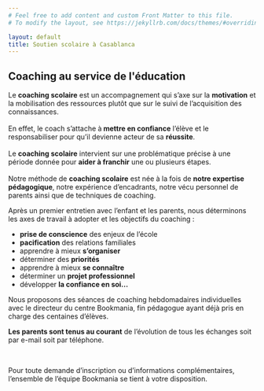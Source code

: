 ```yaml
---
# Feel free to add content and custom Front Matter to this file.
# To modify the layout, see https://jekyllrb.com/docs/themes/#overriding-theme-defaults

layout: default
title: Soutien scolaire à Casablanca
---
```

<main id="nos-metiers" class="coaching-scolaire">

  <section class="container mt-5 py-5">
    <div class="mt-4">
      <h1 class="font-weight-normal mb-4">
        <strong>Coaching au service de l'éducation</strong>
      </h1>
    </div>
    <div class="row">
      <div class="col-12 col-lg-7 col-xl-8">
        <p class="pr-xl-5 pr-lg-2">
          Le <strong>coaching scolaire</strong> est un accompagnement qui s’axe sur la <strong>motivation</strong> et la mobilisation des ressources plutôt que sur le suivi de l’acquisition des connaissances.
          <br><br>
          En effet, le coach s’attache à<strong> mettre en confiance</strong> l’élève et le responsabiliser pour qu’il devienne acteur de sa <strong>réussite</strong>.
          <br><br>Le <strong>coaching scolaire</strong> intervient sur une problématique précise à une période donnée pour <strong>aider à franchir</strong> une ou plusieurs étapes.
          <br>
          <br>
          Notre méthode de <strong>coaching scolaire</strong> est née à la fois de <strong>notre expertise pédagogique</strong>, notre expérience d’encadrants, notre vécu personnel de parents ainsi que de techniques de coaching.
        </p>
      </div>
      <div class="d-none d-lg-block d-xl-block col-12 col-lg-5 col-xl-4" data-aos="fade-left" data-aos-duration="1000">
        <div class="description-image" style="background-image: url('assets/images/photo-1496902526517-c0f2cb8fdb6a.jpeg');">
        </div>
      </div>
    </div>
  </section>

  <section class="formulas-titles pt-5 pb-5 blue-grey lighten-5">
    <div class="container">
      <p>
        Après un premier entretien avec l’enfant et les parents, nous déterminons les axes de travail à adopter et les objectifs du coaching :
      </p>
      <ul>
        <li><strong>prise de conscience</strong> des enjeux de l’école</li>
        <li><strong>pacification</strong> des relations familiales</li>
        <li>apprendre à mieux <strong>s’organiser</strong></li>
        <li>déterminer des <strong>priorités</strong></li>
        <li>apprendre à mieux <strong>se connaître</strong></li>
        <li>déterminer un <strong>projet professionnel</strong></li>
        <li>développer <strong>la confiance en soi…</strong> </li>
      </ul>
      <p>
        Nous proposons des séances de coaching hebdomadaires individuelles avec le directeur du centre Bookmania, fin pédagogue ayant déjà pris en charge des centaines d’élèves.
      </p>
      <p>
        <strong>Les parents sont tenus au courant</strong> de l’évolution de tous les échanges soit par e-mail soit par téléphone.
      </p>
      <br>
      <p>
        Pour toute demande d’inscription ou d’informations complémentaires, l’ensemble de l’équipe Bookmania se tient à votre disposition.
      </p>
    </div>
  </section>

</main>

